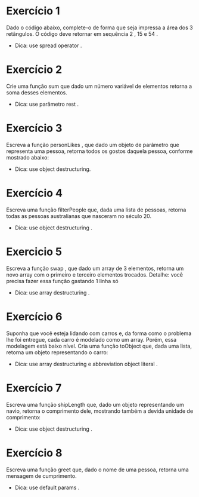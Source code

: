 # Exercício 1

Dado o código abaixo, complete-o de forma que seja impressa a área dos 3 retângulos. O código deve retornar em sequência 2 , 15 e 54 .

* Dica: use spread operator .

# Exercício 2

Crie uma função sum que dado um número variável de elementos retorna a soma desses elementos.

* Dica: use parâmetro rest .

# Exercício 3

Escreva a função personLikes , que dado um objeto de parâmetro que representa uma pessoa, retorna todos os gostos daquela pessoa, conforme mostrado abaixo:

* Dica: use object destructuring.

# Exercício 4

Escreva uma função filterPeople que, dada uma lista de pessoas, retorna todas as pessoas australianas que nasceram no século 20.

* Dica: use object destructuring .

# Exercicio 5

Escreva a função swap , que dado um array de 3 elementos, retorna um novo array com o primeiro e terceiro elementos trocados. Detalhe: você precisa fazer essa função gastando 1 linha só

* Dica: use array destructuring .

# Exercício 6

Suponha que você esteja lidando com carros e, da forma como o problema lhe foi entregue, cada carro é modelado como um array. Porém, essa modelagem está baixo nível. Cria uma função toObject que, dada uma lista, retorna um objeto representando o carro:

* Dica: use array destructuring e abbreviation object literal .

# Exercício 7

Escreva uma função shipLength que, dado um objeto representando um navio, retorna o comprimento dele, mostrando também a devida unidade de comprimento:

* Dica: use object destructuring .

# Exercício 8

Escreva uma função greet que, dado o nome de uma pessoa, retorna uma mensagem de cumprimento.

* Dica: use default params .
